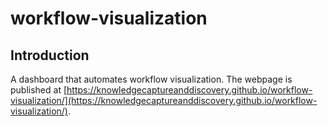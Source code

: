 # workflow-visualization

## Introduction
A dashboard that automates workflow visualization. The webpage is published at [https://knowledgecaptureanddiscovery.github.io/workflow-visualization/](https://knowledgecaptureanddiscovery.github.io/workflow-visualization/).
